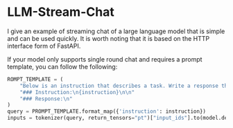 # LLM-Stream-Chat

I give an example of streaming chat of a large language model that is simple and can be used quickly. It is worth noting that it is based on the HTTP interface form of FastAPI.

If your model only supports single round chat and requires a prompt template, you can follow the following:
```python
ROMPT_TEMPLATE = (
    "Below is an instruction that describes a task. Write a response that appropriately completes the request.\n\n"
    "### Instruction:\n{instruction}\n\n"
    "### Response:\n"
)
query = PROMPT_TEMPLATE.format_map({'instruction': instruction})
inputs = tokenizer(query, return_tensors="pt")["input_ids"].to(model.device)
```
